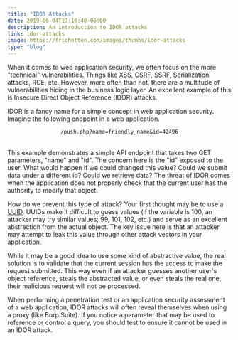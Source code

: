 ```yaml
---
title: "IDOR Attacks"
date: 2019-06-04T17:16:40-06:00
description: An introduction to IDOR attacks
link: idor-attacks
image: https://frichetten.com/images/thumbs/idor-attacks
type: "blog"
---
```

<p>When it comes to web application security, we often focus on the more "technical" vulnerabilities. Things like XSS, CSRF, SSRF, Serialization attacks, RCE, etc. However, more often than not, there are a multitude of vulnerabilities hiding in the business logic layer. An excellent example of this is Insecure Direct Object Reference (IDOR) attacks.</p><p>IDOR is a fancy name for a simple concept in web application security. Imagine the following endpoint in a web application.</p><center><code>/push.php?name=friendly_name&id=42496</code></center><br><p>This example demonstrates a simple API endpoint that takes two GET parameters, "name" and "id". The concern here is the "id" exposed to the user. What would happen if we could changed this value? Could we submit data under a different id? Could we retrieve data? The threat of IDOR comes when the application does not properly check that the current user has the authority to modify that object.</p><p>How do we prevent this type of attack? Your first thought may be to use a <a href="https://en.wikipedia.org/wiki/Universally_unique_identifier">UUID</a>. UUIDs make it difficult to guess values (if the variable is 100, an attacker may try similar values; 99, 101, 102, etc.) and serve as an excellent abstraction from the actual object. The key issue here is that an attacker may attempt to leak this value through other attack vectors in your application.</p><p>While it may be a good idea to use some kind of abstractive value, the real solution is to validate that the current session has the access to make the request submitted. This way even if an attacker guesses another user's object reference, steals the abstracted value, or even steals the real one, their malicious request will not be processed.</p><p>When performing a penetration test or an application security assessment of a web application, IDOR attacks will often reveal themselves when using a proxy (like Burp Suite). If you notice a parameter that may be used to reference or control a query, you should test to ensure it cannot be used in an IDOR attack.</p>
